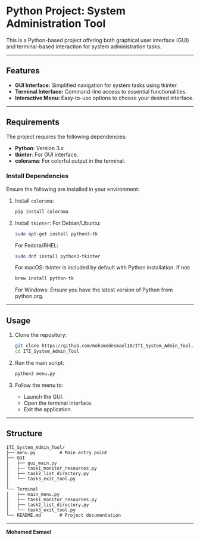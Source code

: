 # Python Project: System Administration Tool

This is a Python-based project offering both graphical user interface (GUI) and terminal-based interaction for system administration tasks.

---

## Features
- **GUI Interface:** Simplified navigation for system tasks using tkinter.
- **Terminal Interface:** Command-line access to essential functionalities.
- **Interactive Menu:** Easy-to-use options to choose your desired interface.

---

## Requirements
The project requires the following dependencies:
- **Python**: Version 3.x
- **tkinter**: For GUI interface.
- **colorama**: For colorful output in the terminal.

### Install Dependencies
Ensure the following are installed in your environment:

1. Install `colorama`:
   ```bash
   pip install colorama
   ```

2. Install `tkinter`:
   For Debian/Ubuntu:
   ```bash
   sudo apt-get install python3-tk
   ```
   For Fedora/RHEL:
   ```bash
   sudo dnf install python3-tkinter
   ```
   

   For macOS:
   tkinter is included by default with Python installation. If not:
   ```bash
   brew install python-tk
   ```

   For Windows:
   Ensure you have the latest version of Python from python.org.

---

## Usage

1. Clone the repository:
   ```bash
   git clone https://github.com/mohamedesmael10/ITI_System_Admin_Tool.git
   cd ITI_System_Admin_Tool
   ```

2. Run the main script:
   ```bash
   python3 menu.py
   ```

3. Follow the menu to:
   - Launch the GUI.
   - Open the terminal interface.
   - Exit the application.

---

## Structure
```
ITI_System_Admin_Tool/
├── menu.py         # Main entry point
├── GUI
│   ├── gui_main.py
│   ├── task1_monitor_resources.py
│   ├── task2_list_directory.py
│   └── task3_exit_tool.py
│
└── Terminal
│   ├── main_menu.py
│   ├── task1_monitor_resources.py
│   ├── task2_list_directory.py
│   └── task3_exit_tool.py
└── README.md       # Project documentation
```

---

**Mohamed Esmael**
